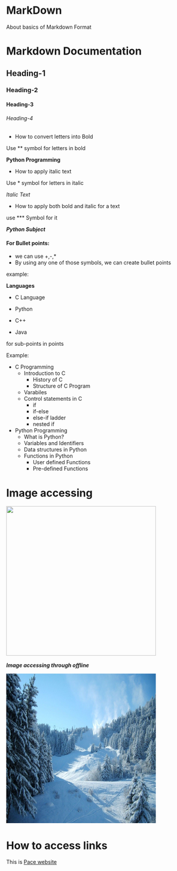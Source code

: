 # MarkDown
About basics of Markdown Format

# Markdown Documentation

## Heading-1
### Heading-2
#### Heading-3
###### Heading-4

* How to convert letters into Bold


Use ** symbol for letters in bold

 
 **Python Programming**
 
 * How to apply italic text


 Use * symbol for letters in italic
 
 
 *Italic Text*
 
 * How to apply both bold and italic for a text


 use *** Symbol for it
 

***Python Subject***

#### For Bullet points:
  - we can use +,-,*
  - By using any one of those symbols, we can create bullet points

example:

**Languages**
- C Language
* Python
- C++
+ Java

for sub-points in points

Example:

* C Programming
  - Introduction to C
    * History of C
    * Structure of C Program
  - Varabiles
  - Control statements in C
    + if
    + if-else
    + else-if ladder
    + nested if
* Python Programming
  - What is Python?
  - Variables and Identifiers
  - Data structures in Python
  - Functions in Python
    + User defined Functions
    + Pre-defined Functions

# Image accessing

<img src="https://i.pinimg.com/originals/9e/e1/ed/9ee1ed6a33404968d111a1798b91978b.jpg" height=400px width=400px>

***Image accessing through offline***

<img src="https://raw.githubusercontent.com/TelikapalliSaiKrishnaGayathri/MarkDown/master/snow%20wallpaper.jpg" height=400px width=400px>

# How to access links

This is [Pace website](https://pace.ac.in)
